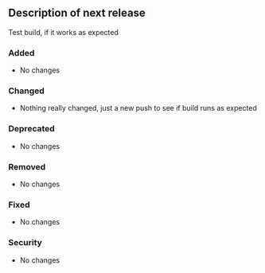 ## Description of next release

Test build, if it works as expected

### Added
- No changes

### Changed
- Nothing really changed, just a new push to see if build runs as expected

### Deprecated
- No changes

### Removed
- No changes

### Fixed
- No changes

### Security
- No changes
